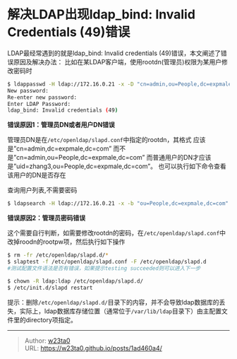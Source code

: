 # 解决LDAP出现ldap_bind: Invalid Credentials (49)错误


LDAP最经常遇到的就是ldap_bind: Invalid credentials (49)错误，本文阐述了错误原因及解决办法：
比如在某LDAP客户端，使用rootdn(管理员)权限为某用户修改密码时

```bash
$ ldappasswd -H ldap://172.16.0.21 -x -D "cn=admin,ou=People,dc=expmale,dc=com" -W -S "uid=zhang3,ou=People,dc=expmale,dc=com"
New password: 
Re-enter new password: 
Enter LDAP Password: 
ldap_bind: Invalid credentials (49)
```

**错误原因1：管理员DN或者用户DN错误** 

管理员DN是在`/etc/openldap/slapd.conf`中指定的rootdn，其格式 
应该是”cn=admin,dc=expmale,dc=com” 
而不是”cn=admin,ou=People,dc=expmale,dc=com” 
而普通用户的DN才应该是”uid=zhang3,ou=People,dc=expmale,dc=com”。 
也可以执行如下命令查看该用户的DN是否存在

查询用户列表,不需要密码
```bash
$ ldapsearch -H ldap://172.16.0.21 -x -b "ou=People,dc=expmale,dc=com" | grep dn
```

**错误原因2：管理员密码错误** 

这个需要自行判断，如需要修改rootdn的密码，在`/etc/openldap/slapd.conf`中改掉roodn的rootpw项，然后执行如下操作
```bash
$ rm -fr /etc/openldap/slapd.d/*
$ slaptest -f /etc/openldap/slapd.conf -F /etc/openldap/slapd.d
#测试配置文件语法是否有错误，如果提示testing succeeded则可以进入下一步

$ chown -R ldap:ldap /etc/openldap/slapd.d/
$ /etc/init.d/slapd restart
```
提示：删除`/etc/openldap/slapd.d/`目录下的内容，并不会导致ldap数据库的丢失，实际上，ldap数据库存储位置（通常位于`/var/lib/ldap`目录下）由主配置文件里的directory项指定。

---

> Author: [w23ta0](https://github.com/w23ta0)  
> URL: https://w23ta0.github.io/posts/1ad460a4/  

